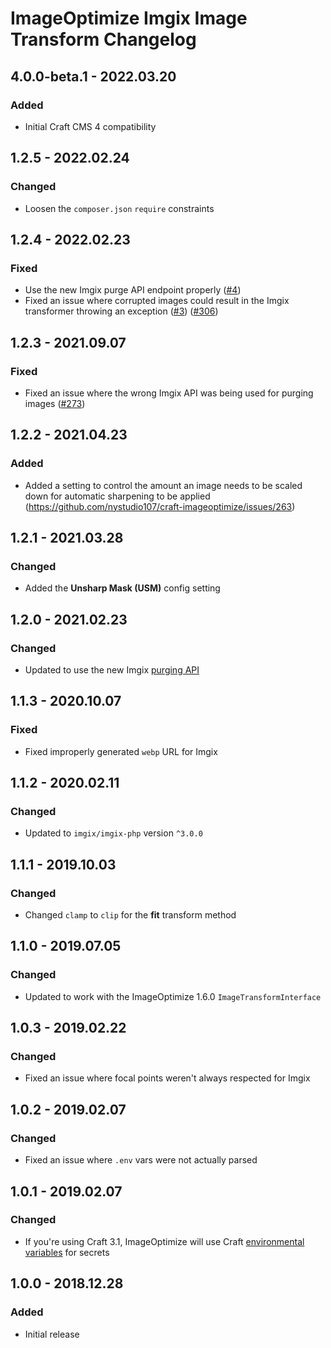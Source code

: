# ImageOptimize Imgix Image Transform Changelog

## 4.0.0-beta.1 - 2022.03.20

### Added

* Initial Craft CMS 4 compatibility

## 1.2.5 - 2022.02.24

### Changed

* Loosen the `composer.json` `require` constraints

## 1.2.4 - 2022.02.23
### Fixed
* Use the new Imgix purge API endpoint properly ([#4](https://github.com/nystudio107/craft-imageoptimize-imgix/issues/4))
* Fixed an issue where corrupted images could result in the Imgix transformer throwing an exception ([#3](https://github.com/nystudio107/craft-imageoptimize-imgix/issues/3)) ([#306](https://github.com/nystudio107/craft-imageoptimize/issues/306))

## 1.2.3 - 2021.09.07
### Fixed
* Fixed an issue where the wrong Imgix API was being used for purging images ([#273](https://github.com/nystudio107/craft-imageoptimize/issues/273))

## 1.2.2 - 2021.04.23
### Added
* Added a setting to control the amount an image needs to be scaled down for automatic sharpening to be applied (https://github.com/nystudio107/craft-imageoptimize/issues/263)

## 1.2.1 - 2021.03.28
### Changed
* Added the **Unsharp Mask (USM)** config setting

## 1.2.0 - 2021.02.23
### Changed
* Updated to use the new Imgix [purging API](https://blog.imgix.com/2020/10/16/api-deprecation)

## 1.1.3 - 2020.10.07
### Fixed
* Fixed improperly generated `webp` URL for Imgix

## 1.1.2 - 2020.02.11
### Changed
* Updated to `imgix/imgix-php` version `^3.0.0`

## 1.1.1 - 2019.10.03
### Changed
* Changed `clamp` to `clip` for the **fit** transform method

## 1.1.0 - 2019.07.05
### Changed
* Updated to work with the ImageOptimize 1.6.0 `ImageTransformInterface`

## 1.0.3 - 2019.02.22
### Changed
* Fixed an issue where focal points weren't always respected for Imgix

## 1.0.2 - 2019.02.07
### Changed
* Fixed an issue where `.env` vars were not actually parsed

## 1.0.1 - 2019.02.07
### Changed
* If you're using Craft 3.1, ImageOptimize will use Craft [environmental variables](https://docs.craftcms.com/v3/config/environments.html#control-panel-settings) for secrets

## 1.0.0 - 2018.12.28
### Added
- Initial release
